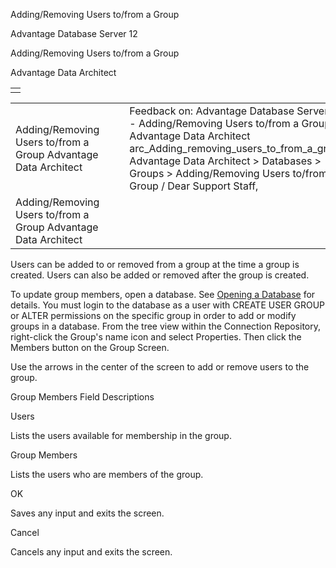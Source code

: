 Adding/Removing Users to/from a Group




Advantage Database Server 12  

Adding/Removing Users to/from a Group

Advantage Data Architect

|  |
| --- |
|  |

|  |  |  |  |  |
| --- | --- | --- | --- | --- |
| Adding/Removing Users to/from a Group  Advantage Data Architect |  |  | Feedback on: Advantage Database Server 12 - Adding/Removing Users to/from a Group Advantage Data Architect arc\_Adding\_removing\_users\_to\_from\_a\_group Advantage Data Architect > Databases > Groups > Adding/Removing Users to/from a Group / Dear Support Staff, |  |
| Adding/Removing Users to/from a Group  Advantage Data Architect |  |  |  |  |

Users can be added to or removed from a group at the time a group is created. Users can also be added or removed after the group is created.

To update group members, open a database. See [Opening a Database](arc_opening_a_database2.htm) for details. You must login to the database as a user with CREATE USER GROUP or ALTER permissions on the specific group in order to add or modify groups in a database. From the tree view within the Connection Repository, right-click the Group's name icon and select Properties. Then click the Members button on the Group Screen.

Use the arrows in the center of the screen to add or remove users to the group.

Group Members Field Descriptions

Users

Lists the users available for membership in the group.

Group Members

Lists the users who are members of the group.

OK

Saves any input and exits the screen.

Cancel

Cancels any input and exits the screen.